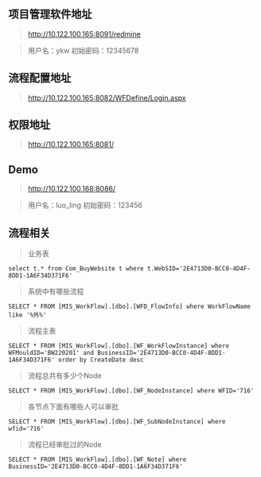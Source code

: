 ## 项目管理软件地址
> http://10.122.100.165:8091/redmine

> 用户名：ykw 初始密码：12345678

## 流程配置地址
> http://10.122.100.165:8082/WFDefine/Login.aspx

## 权限地址
> http://10.122.100.165:8081/

## Demo
> http://10.122.100.168:8086/ 

> 用户名：luo_ling 初始密码：123456

## 流程相关
> 业务表
```
select t.* from Com_BuyWebsite t where t.WebSID='2E4713D0-BCC0-4D4F-8DD1-1A6F34D371F6'
```
>系统中有哪些流程
```
SELECT * FROM [MIS_WorkFlow].[dbo].[WFD_FlowInfo] where WorkFlowName like '%外%'
```

>流程主表
```
SELECT * FROM [MIS_WorkFlow].[dbo].[WF_WorkFlowInstance] where WFMouldID='BW220201' and BusinessID='2E4713D0-BCC0-4D4F-8DD1-1A6F34D371F6' order by CreateDate desc
```

>流程总共有多少个Node
```
SELECT * FROM [MIS_WorkFlow].[dbo].[WF_NodeInstance] where WFID='716'
```
>各节点下面有哪些人可以审批
```
SELECT * FROM [MIS_WorkFlow].[dbo].[WF_SubNodeInstance] where wfid='716' 
```

>流程已经审批过的Node
>
```
SELECT * FROM [MIS_WorkFlow].[dbo].[WF_Note] where BusinessID='2E4713D0-BCC0-4D4F-8DD1-1A6F34D371F6'
```

